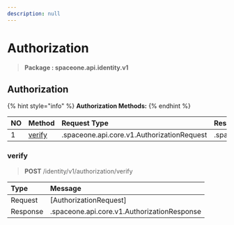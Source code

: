 ```yaml
---
description: null
---
```


# Authorization

> **Package : spaceone.api.identity.v1**

## Authorization

{% hint style="info" %}
**Authorization Methods:**
{% endhint %}

| NO | Method | Request Type | Response Type | Description |
| :--- | :--- | :--- | :--- | :--- |
| 1 | [verify](authorization.md#verify) | .spaceone.api.core.v1.AuthorizationRequest | .spaceone.api.core.v1.AuthorizationResponse |  |

### verify

> **POST** /identity/v1/authorization/verify

| Type | Message |
| :--- | :--- |
| Request | \[AuthorizationRequest\] |
| Response | .spaceone.api.core.v1.AuthorizationResponse |

